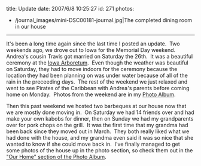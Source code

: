 title: Update
date: 2007/6/8 10:25:27
id: 271
photos:
- /journal_images/mini-DSC00181-journal.jpg|The completed dining room in our house
---
It's been a long time again since the last time I posted an update.  Two weekends ago, we drove out to Iowa for the Memorial Day weekend.  Andrea's cousin Travis got married on Saturday the 26th.  It was a beautiful ceremony at the [Iowa Arboretum](http://www.iowaarboretum.org).  Even though the weather was beautiful on Saturday, they had to move indoors for the ceremony because the location they had been planning on was under water because of all of the rain in the preceeding days.  The rest of the weekend we just relaxed and went to see Pirates of the Caribbean with Andrea's parents before coming home on Monday.  Photos from the weekend are in my [Photo Album](PhotoAlbum.aspx?ID=TCWEDDING20070526).

Then this past weekend we hosted two barbeques at our house now that we are mostly done moving in.  On Saturday we had 14 friends over and had make your own kabobs for dinner, then on Sunday we had my grandparents over for pork chops on the grill.  It was the first time that my grandma had been back since they moved out in March.  They both really liked what we had done with the house, and my grandma even said it was so nice that she wanted to know if she could move back in.  I've finally managed to get some photos of the house up in the photo section, so check them out in the ["Our Home" section of the Photo Album](PhotoAlbum.aspx?ID=HOME).